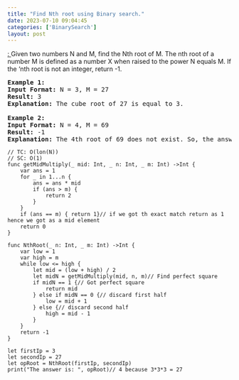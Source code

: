 ```yaml
---
title: "Find Nth root using Binary search."
date: 2023-07-10 09:04:45
categories: ['BinarySearch']
layout: post
---
```


<!-- wp:paragraph -->
<a href="https://takeuforward.org/data-structure/nth-root-of-a-number-using-binary-search/" target="_blank" rel="noopener" title="">: </a>Given two numbers N and M, find the Nth root of M. The nth root of a number M is defined as a number X when raised to the power N equals M. If the ‘nth root is not an integer, return -1.


<!-- /wp:paragraph -->

<!-- wp:preformatted -->
<pre class="wp-block-preformatted"><strong>Example 1:</strong>
<strong>Input Format:</strong> N = 3, M = 27
<strong>Result:</strong> 3
<strong>Explanation:</strong> The cube root of 27 is equal to 3.

<strong>Example 2:</strong>
<strong>Input Format:</strong> N = 4, M = 69
<strong>Result:</strong> -1
<strong>Explanation:</strong> The 4th root of 69 does not exist. So, the answer is -1. however 64 with cube root 3 possible.</pre>
<!-- /wp:preformatted -->

<!-- wp:code -->
<pre class="wp-block-code"><code lang="swift" class="language-swift">// TC: O(lon(N))
// SC: O(1)
func getMidMultiply(_ mid: Int, _ n: Int, _ m: Int) ->Int {
    var ans = 1
    for _ in 1...n {
        ans = ans * mid
        if (ans > m) {
            return 2
        }
    }
    if (ans == m) { return 1}// if we got th exact match return as 1 hence we got as a mid element
    return 0
}

func NthRoot(_ n: Int, _ m: Int) ->Int {
    var low = 1
    var high = m
    while low <= high {
        let mid = (low + high) / 2
        let midN = getMidMultiply(mid, n, m)// Find perfect square
        if midN == 1 {// Got perfect square
            return mid
        } else if midN == 0 {// discard first half
            low = mid + 1
        } else {// discard second half
            high = mid - 1
        }
    }
    return -1
}

let firstIp = 3
let secondIp = 27
let opRoot = NthRoot(firstIp, secondIp)
print("The answer is: ", opRoot)// 4 because 3*3*3 = 27</code></pre>
<!-- /wp:code -->